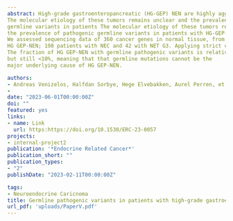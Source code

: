 ```yaml
---
abstract: High-grade gastroenteropancreatic (HG-GEP) NEN are highly aggressive cancers.
The molecular etiology of these tumors remains unclear and the prevalence of pathogenic
germline variants in patients The molecular etiology of these tumors remains unclear and
the prevalence of pathogenic germline variants in patients with HG-GEP-NEN is unknown.
We assessed sequencing data of 360 cancer genes in normal tissue, from 240 patients with
HG GEP-NEN; 198 patients with NEC and 42 with NET G3. Applying strict criteria,
The fraction of HG GEP-NEN with germline pathogenic variants is relatively high,
but still <10%, meaning that that germline mutations cannot be the
major underlying cause of HG GEP-NEN.

authors:
- Andreas Venizelos, Halfdan Sorbye, Hege Elvebakken, Aurel Perren, et.al
- 
date: "2023-06-01T00:00:00Z"
doi: ""
featured: yes
links:
- name: Link
  url: https:https://doi.org/10.1530/ERC-23-0057
projects:
- internal-project2
publication: '*Endocrine Related Cancer*'
publication_short: ""
publication_types:
- "2"
publishDate: "2023-02-11T00:00:00Z"

tags:
- Neuroendocrine Caricnoma
title: Germline pathogenic variants in patients with high-grade gastroenteropancreatic neuroendocrine neoplasms
url_pdf: 'uploads/PaperV.pdf'
---
```

